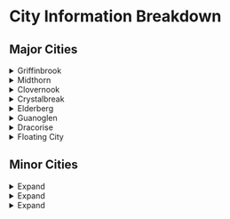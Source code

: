 # City Information Breakdown

## Major Cities

<details>
<summary>Griffinbrook</summary>

# Griffinbrook

_Quick Glance_

> Population: ~56,000  
> Home of **Lord Ashcroft**, ruler of Eirial  
> Home of Eirial's Military
> Religiously diverse  
> Home to all major guilds

![Griffinbrook - Capital City](../Maps/Griffinbrook/Griffinbrook.png)

### Social

### Political

### Economic

### Religious

### Military

</details>

<details>
<summary>Midthorn</summary>

# Midthorn

_Quick Glance_

> Population: ~32,000

![Midthorn](../Maps/Midthorn/Midthorn.jpg)

### Social

### Political

### Economic

### Religious

### Military

</details>

<details>
<summary>Clovernook</summary>

# Griffinbrook

_Quick Glance_

> Population: ~56,000  
> Home of **Lord Ashcroft**, ruler of Eirial  
> Home of Eirial's Military
> Religiously diverse  
> Home to all major guilds

![Griffinbrook - Capital City](../Maps/Griffinbrook/Griffinhook.png)

### Social

### Political

### Economic

### Religious

### Military

</details>

<details>
<summary>Crystalbreak</summary>

# Griffinbrook

_Quick Glance_

> Population: ~56,000  
> Home of **Lord Ashcroft**, ruler of Eirial  
> Home of Eirial's Military
> Religiously diverse  
> Home to all major guilds

![Griffinbrook - Capital City](../Maps/Griffinbrook/Griffinhook.png)

### Social

### Political

### Economic

### Religious

### Military

</details>

<details>
<summary>Elderberg</summary>

# Griffinbrook

_Quick Glance_

> Population: ~56,000  
> Home of **Lord Ashcroft**, ruler of Eirial  
> Home of Eirial's Military
> Religiously diverse  
> Home to all major guilds

![Griffinbrook - Capital City](../Maps/Griffinbrook/Griffinhook.png)

### Social

### Political

### Economic

### Religious

### Military

</details>

<details>
<summary>Guanoglen</summary>

# Griffinbrook

_Quick Glance_

> Population: ~56,000  
> Home of **Lord Ashcroft**, ruler of Eirial  
> Home of Eirial's Military
> Religiously diverse  
> Home to all major guilds

![Griffinbrook - Capital City](../Maps/Griffinbrook/Griffinhook.png)

### Social

### Political

### Economic

### Religious

### Military

</details>

<details>
<summary>Dracorise</summary>

# Griffinbrook

_Quick Glance_

> Population: ~56,000  
> Home of **Lord Ashcroft**, ruler of Eirial  
> Home of Eirial's Military
> Religiously diverse  
> Home to all major guilds

![Griffinbrook - Capital City](../Maps/Griffinbrook/Griffinhook.png)

### Social

### Political

### Economic

### Religious

### Military

</details>

<details>
<summary>Floating City</summary>

# Griffinbrook

_Quick Glance_

> Population: ~56,000  
> Home of **Lord Ashcroft**, ruler of Eirial  
> Home of Eirial's Military
> Religiously diverse  
> Home to all major guilds

![Griffinbrook - Capital City](../Maps/Griffinbrook/Griffinhook.png)

### Social

### Political

### Economic

### Religious

### Military

</details>

## Minor Cities

<details>
<summary>Expand</summary>

</details>
<details>
<summary>Expand</summary>

</details>
<details>
<summary>Expand</summary>

</details>
